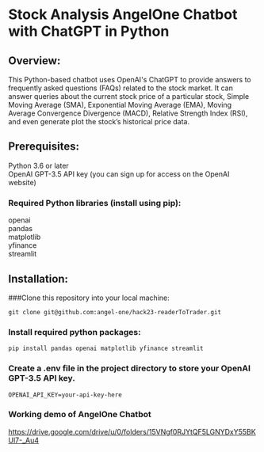 
# Stock Analysis AngelOne Chatbot with ChatGPT in Python

## Overview:
This Python-based chatbot uses OpenAI's ChatGPT to provide answers to frequently asked questions (FAQs) related to the stock market. It can answer queries about the current stock price of a particular stock, Simple Moving Average (SMA), Exponential Moving Average (EMA), Moving Average Convergence Divergence (MACD), Relative Strength Index (RSI), and even generate plot the stock’s historical price data.

## Prerequisites:
Python 3.6 or later<br>
OpenAI GPT-3.5 API key (you can sign up for access on the OpenAI website)<br>
### Required Python libraries (install using pip):<br>
openai<br>
pandas<br>
matplotlib<br>
yfinance<br>
streamlit<br>

## Installation:
###Clone this repository into your local machine:

```shell
git clone git@github.com:angel-one/hack23-readerToTrader.git
```

### Install required python packages:
```shell
pip install pandas openai matplotlib yfinance streamlit
```

### Create a .env file in the project directory to store your OpenAI GPT-3.5 API key. 
```shell
OPENAI_API_KEY=your-api-key-here
```

### Working demo of AngelOne Chatbot
https://drive.google.com/drive/u/0/folders/15VNgf0RJYtQF5LGNYDxY55BKUl7-_Au4

